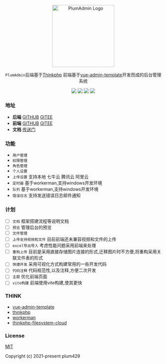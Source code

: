 <p align="center">
  <a href="https://www.yuque.com/u1048634/rwos6m" target="blank"><img src="https://file.huamzl.wang/plumadmin_logo.png" width="200" alt="PlumAdmin Logo" /></a>
</p>
<p align="center">
    <code>PlumAdmin</code>后端基于<a href="https://github.com/top-think/think">Thinkphp</a> 前端基于<a href="https://github.com/PanJiaChen/vue-admin-template">vue-admin-template</a>开发而成的后台管理系统
</p>



<p align="center">
    <img src="https://svg.hamm.cn/badge.svg?key=Base&value=ThinkPHP6"/>
    <img src="https://svg.hamm.cn/badge.svg?key=Data&value=MySQL5.6"/>
    <img src="https://svg.hamm.cn/badge.svg?key=Runtime&value=PHP7.4"/>
    <img src="https://svg.hamm.cn/badge.svg?key=License&value=MIT"/>
</p >


### 地址

* **后端** [GITHUB](https://github.com/plum429/plumadmin) [GITEE](https://gitee.com/plum429/plumadmin)
* **前端** [GITHUB](https://github.com/plum429/plumadmin-admin) [GITEE](https://gitee.com/plum429/plumadmin-admin)
* **文档** [传送门](https://www.yuque.com/u1048634/rwos6m)

### 功能

* <code>用户管理</code>
* <code>权限管理</code>
* <code>角色管理</code>
* <code>个人设置</code>
* <code>上传设置</code> 支持本地 七牛云 腾讯云 阿里云
* <code>定时器</code> 基于workerman,支持windows开发环境
* <code>队列</code> 基于workerman,支持windows开发环境
* <code>错误日志</code> 支持发送错误日志邮件通知

### 计划

- [ ] <code>文档</code> 框架搭建流程等说明文档
- [ ] `预览` 管理后台的预览
- [ ] `文件管理`
- [ ] `上传支持视频和文件` 目前前端还未兼容视频和文件的上传
- [ ] `excel导出导入` 考虑性能问题采用前端来处理
- [ ] `重构上传` 目前是采用直接存储图片连接的形式,迁移图片时不方便,将重构采用关联文件表的形式
- [ ] `快捷开发` 采用可视化方式构建常用的一些开发代码
- [ ] `代码注释` 代码规范性,以及注释,方便二次开发
- [ ] `主题` 优化前端页面
- [ ] `vite构建` 前端使用vite构建,使其更快

### THINK

- [vue-admin-template](https://github.com/PanJiaChen/vue-admin-template)
- [thinkphp](https://github.com/top-think/think)
- [workerman](https://github.com/walkor/Workerman)
- [thinkphp-filesystem-cloud](https://github.com/QThans/thinkphp-filesystem-cloud)

### License

[MIT](https://github.com/PanJiaChen/vue-element-admin/blob/master/LICENSE)

Copyright (c) 2021-present plum429
